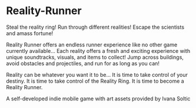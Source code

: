 # Reality-Runner
Steal the reality ring! Run through different realities! Escape the scientists and amass fortune! 

Reality Runner offers an endless runner experience like no other game currently available… Each reality offers a fresh and exciting experience with unique soundtracks, visuals, and items to collect! Jump across buildings, avoid obstacles and projectiles, and run for as long as you can!

Reality can be whatever you want it to be… It is time to take control of your destiny. It is time to take control of the Reality Ring. It is time to become a Reality Runner. 

A self-developed indie mobile game with art assets provided by Ivana Soltic
